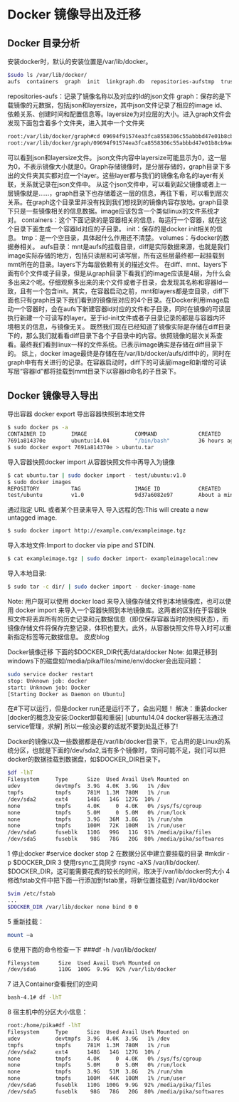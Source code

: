 ﻿# Docker 镜像导出及迁移
## Docker 目录分析
安装docker时，默认的安装位置是/var/lib/docker。
```sh
$sudo ls /var/lib/docker/
aufs  containers  graph  init  linkgraph.db  repositories-aufstmp  trust  volumes
```
repositories-aufs：记录了镜像名称以及对应的Id的json文件
graph：保存的是下载镜像的元数据，包括json和layersize，其中json文件记录了相应的image id、依赖关系、创建时间和配置信息等。layersize为对应层的大小。进入graph文件会发现下面包含着多个文件夹，进入其中一个文件夹
```sh
root:/var/lib/docker/graph#cd 09694f91574ea3fca8558306c55abbbd47e01b8cb9ae782c66b9682a95c7f71e/
root:/var/lib/docker/graph/09694f91574ea3fca8558306c55abbbd47e01b8cb9ae782c66b9682a95c7f71e#ls json  layersize
```
可以看到json和layersize文件。
json文件内容中layersize可能显示为0，这一层为0，不表示镜像大小就是0。Graph存储镜像时，是分层存储的，graph目录下多出的文件夹其实都对应一个layer。这些layer都与我们的镜像名命名的layer有关联，关系就记录在json文件中。 从这个json文件中，可以看到起父镜像或者上一层镜像就是……，graph目录下也存储着这一层的信息，再往下看，可以看到层次关系。在graph这个目录里并没有找到我们想找到的镜像内容存放地。graph目录下只是一些镜像相关的信息数据。image应该包含一个类似linux的文件系统才对。
containers：这个下面记录的是容器相关的信息，每运行一个容器，就在这个目录下面生成一个容器Id对应的子目录。
init：保存的是docker init相关的信息。
tmp：是一个空目录，具体起什么作用还不清楚。
volumes：与docker的数据券相关。
aufs目录：mnt是aufs的挂载目录，diff是实际数据来源，也就是我们image实际存储的地方，包括只读层和可读写层，所有这些层最终都一起挂载到mmt所在的目录。layers下为每层依赖有关的描述文件。
在diff、mnt、layers下面有6个文件或子目录，但是从graph目录下看我们的image应该是4层，为什么会多出来2个呢。仔细观察多出来的来个文件或者子目录，会发现其名称和容器Id一致，且有一个包含init。其实，在容器启动之前，mnt和layers都是空目录，diff下面也只有graph目录下我们看到的镜像层对应的4个目录。在Docker利用image启动一个容器时，会在aufs下新建容器id对应的文件和子目录，同时在镜像的可读层执行新建一个可读写的layer。至于id-init文件或者子目录记录的都是与容器内环境相关的信息，与镜像无关。
既然我们现在已经知道了镜像实际是存储在diff目录下的，那么我们就看看diff目录下各个子目录中的内容。依照镜像的层次关系查看。最终我们看到linux一样的文件系统。已表示image确实是存储在diff目录下的。
综上，docker image最终是存储在在/var/lib/docker/aufs/diff中的，同时在graph中有有关进行的记录。在容器启动时，diff下的可读层image和新增的可读写层“容器Id”都将挂载到mmt目录下以容器id命名的子目录下。

## Docker 镜像导入导出
导出容器 docker export
导出容器快照到本地文件
```sh
$ sudo docker ps -a
CONTAINER ID        IMAGE               COMMAND             CREATED             STATUS                    PORTS               NAMES
7691a814370e        ubuntu:14.04        "/bin/bash"         36 hours ago        Exited (0) 21 hours ago                       test
$ sudo docker export 7691a814370e > ubuntu.tar
```
导入容器快照docker import
从容器快照文件中再导入为镜像
```sh
$ cat ubuntu.tar | sudo docker import - test/ubuntu:v1.0
$ sudo docker images
REPOSITORY          TAG                 IMAGE ID            CREATED              VIRTUAL SIZE
test/ubuntu         v1.0                9d37a6082e97        About a minute ago   171.3 MB
```
通过指定 URL 或者某个目录来导入
导入远程的包:This will create a new untagged image.
```sh
$ sudo docker import http://example.com/exampleimage.tgz
```
导入本地文件:Import to docker via pipe and STDIN.
```sh
$ cat exampleimage.tgz | sudo docker import- exampleimagelocal:new
```
导入本地目录:
```sh
$ sudo tar -c dir/ | sudo docker import - docker-image-name
```
Note: 用户既可以使用 docker load 来导入镜像存储文件到本地镜像库，也可以使用 docker import 来导入一个容器快照到本地镜像库。这两者的区别在于容器快照文件将丢弃所有的历史记录和元数据信息（即仅保存容器当时的快照状态），而镜像存储文件将保存完整记录，体积也要大。此外，从容器快照文件导入时可以重新指定标签等元数据信息。
皮皮blog


Docker镜像迁移
下面的$DOCKER_DIR代表/data/docker
Note: 如果迁移到windows下的磁盘如/media/pika/files/mine/env/docker会出现问题：
```sh
sudo service docker restart
stop: Unknown job: docker
start: Unknown job: Docker
[Starting Docker as Daemon on Ubuntu]
```
在#下可以运行，但是docker run还是运行不了，会出问题！
解决：重装docker
[docker的概念及安装:Docker卸载和重装]
[ubuntu14.04 docker容器无法通过service管理，求解]
所以一般没必要的话就不要到处乱迁移了!

Docker的镜像以及一些数据都是在/var/lib/docker目录下，它占用的是Linux的系统分区，也就是下面的/dev/sda2,当有多个镜像时，空间可能不足，我们可以把docker的数据挂载到数据盘，如$DOCKER_DIR目录下。
```sh
$df -lhT
Filesystem     Type      Size  Used Avail Use% Mounted on
udev           devtmpfs  3.9G  4.0K  3.9G   1% /dev
tmpfs          tmpfs     781M  1.3M  780M   1% /run
/dev/sda2      ext4      148G   14G  127G  10% /
none           tmpfs     4.0K     0  4.0K   0% /sys/fs/cgroup
none           tmpfs     5.0M     0  5.0M   0% /run/lock
none           tmpfs     3.9G   36M  3.8G   1% /run/shm
none           tmpfs     100M   72K  100M   1% /run/user
/dev/sda6      fuseblk   110G   99G   11G  91% /media/pika/files
/dev/sda5      fuseblk    98G   78G   20G  80% /media/pika/softwares
```
1 停止docker #service docker stop
2 在数据分区中建立要挂载的目录 #mkdir -p $DOCKER_DIR
3 使用rsync工具同步 rsync -aXS /var/lib/docker/. $DOCKER_DIR，这可能需要花费的较长的时间，取决于/var/lib/docker的大小
4 修改fstab文件中把下面一行添加到fstab里，将新位置挂载到 /var/lib/docker
```sh
$vim /etc/fstab
...
$DOCKER_DIR /var/lib/docker none bind 0 0
```
5 重新挂载：
```sh
mount –a
```
6 使用下面的命令检查一下
###df -h /var/lib/docker/
```sh
Filesystem      Size  Used Avail Use% Mounted on
/dev/sda6       110G  100G  9.9G  92% /var/lib/docker
```
7 进入Container查看我们的空间
```sh
bash-4.1# df -lhT
```
8 宿主机中的分区大小信息：
```sh
root:/home/pika#df -lhT
Filesystem     Type      Size  Used Avail Use% Mounted on
udev           devtmpfs  3.9G  4.0K  3.9G   1% /dev
tmpfs          tmpfs     781M  1.3M  780M   1% /run
/dev/sda2      ext4      148G   14G  127G  10% /
none           tmpfs     4.0K     0  4.0K   0% /sys/fs/cgroup
none           tmpfs     5.0M     0  5.0M   0% /run/lock
none           tmpfs     3.9G   51M  3.8G   2% /run/shm
none           tmpfs     100M   44K  100M   1% /run/user
/dev/sda6      fuseblk   110G  100G  9.9G  92% /media/pika/files
/dev/sda5      fuseblk    98G   78G   20G  80% /media/pika/softwares
```
